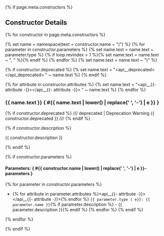 {% if page.meta.constructors %}
## Constructor Details

{% for constructor in page.meta.constructors %}
<div class="api-detail" markdown>

{% set name = namespace(text = constructor.name ~ "(") %}
{% for parameter in constructor.parameters %}
  {% set name.text = name.text ~ parameter.type %}
  {% if loop.revindex > 1 %}{% set name.text = name.text ~ ", " %}{% endif %}
{% endfor %}
{% set name.text = name.text ~ ")" %}

{% if constructor.deprecated %}
  {% set name.text = "<api__deprecated></api_deprecated> " ~ name.text %}
{% endif %}

{% for attribute in constructor.attributes %}
  {% set name.text = "<api__{{- attribute -}}></api__{{- attribute -}}> " ~ name.text %}
{% endfor %}

### {{ name.text }} { #{{ name.text | lower() | replace(' ', '-') | e }} }

{% if constructor.deprecated %}
/// deprecated | Deprecation Warning
{{ constructor.deprecated }}
///
{% endif %}

{% if constructor.description %}
<p class="api-detail__description">

{{ constructor.description }}

</p>
{% endif %}

{% if constructor.parameters %}
#### Parameters: { #{{ constructor.name | lower() | replace(' ', '-') | e }}-parameters }

{% for parameter in constructor.parameters %}
- {% for attribute in parameter.attributes %}<api__{{- attribute -}}></api__{{- attribute -}}>{% endfor %} `{{ parameter.type | e}}: {{ parameter.name }}`{% if parameter.description %} - {{ parameter.description }}{% endif %}
{% endfor %}
{% endif %}

</div>
{% endfor %}

{% endif %}